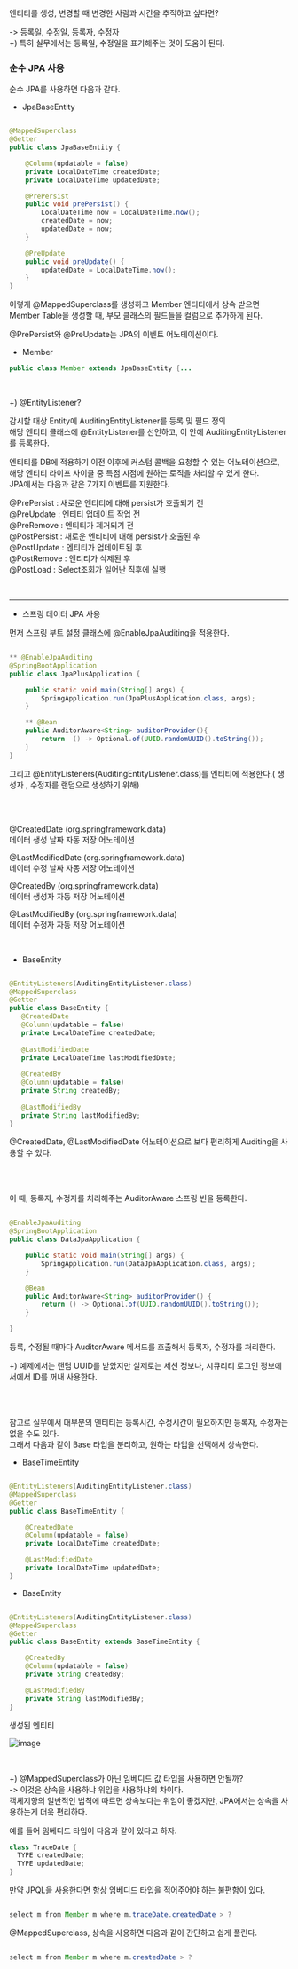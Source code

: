 엔티티를 생성, 변경할 때 변경한 사람과 시간을 추적하고 싶다면?

-> 등록일, 수정일, 등록자, 수정자 <br/>
+) 특히 실무에서는 등록일, 수정일을 표기해주는 것이 도움이 된다.

### 순수 JPA 사용

순수 JPA를 사용하면 다음과 같다.

* JpaBaseEntity

```java

@MappedSuperclass
@Getter
public class JpaBaseEntity {

    @Column(updatable = false)
    private LocalDateTime createdDate;
    private LocalDateTime updatedDate;

    @PrePersist
    public void prePersist() {
        LocalDateTime now = LocalDateTime.now();
        createdDate = now;
        updatedDate = now;
    }

    @PreUpdate
    public void preUpdate() {
        updatedDate = LocalDateTime.now();
    }
}

```

이렇게 @MappedSuperclass를 생성하고 Member 엔티티에서 상속 받으면 Member Table을 생성할 때, 부모 클래스의 필드들을 컬럼으로 추가하게 된다.

@PrePersist와 @PreUpdate는 JPA의 이벤트 어노테이션이다.


* Member

```java
public class Member extends JpaBaseEntity {...

```

<br/>

+) @EntityListener?

감시할 대상 Entity에 AuditingEntityListener를 등록 및 필드 정의 <br/>
해당 엔티티 클래스에 @EntityListener를 선언하고, 이 안에 AuditingEntityListener를 등록한다.  

엔티티를 DB에 적용하기 이전 이후에 커스텀 콜백을 요청할 수 있는 어노테이션으로,<br/>
해당 엔티티 라이프 사이클 중 특점 시점에 원하는 로직을 처리할 수 있게 한다. <br/>
JPA에서는 다음과 같은 7가지 이벤트를 지원한다. 

@PrePersist : 새로운 엔티티에 대해 persist가 호출되기 전 <br/>
@PreUpdate : 엔티티 업데이트 작업 전 <br/>
@PreRemove : 엔티티가 제거되기 전  <br/>
@PostPersist : 새로운 엔티티에 대해 persist가 호출된 후 <br/>
@PostUpdate : 엔티티가 업데이트된 후 <br/>
@PostRemove : 엔티티가 삭제된 후 <br/>
@PostLoad : Select조회가 일어난 직후에 실행

<br/>

---

* 스프링 데이터 JPA 사용

먼저 스프링 부트 설정 클래스에 @EnableJpaAuditing을 적용한다.

```java

** @EnableJpaAuditing
@SpringBootApplication
public class JpaPlusApplication {

    public static void main(String[] args) {
        SpringApplication.run(JpaPlusApplication.class, args);
    }

    ** @Bean
    public AuditorAware<String> auditorProvider(){
        return  () -> Optional.of(UUID.randomUUID().toString());
    }
}

```

그리고 @EntityListeners(AuditingEntityListener.class)를 엔티티에 적용한다.( 생성자 , 수정자를 랜덤으로 생성하기 위해)

<br/><br/>

@CreatedDate (org.springframework.data) <br/>
데이터 생성 날짜 자동 저장 어노테이션

@LastModifiedDate (org.springframework.data) <br/>
데이터 수정 날짜 자동 저장 어노테이션

@CreatedBy (org.springframework.data) <br/>
데이터 생성자 자동 저장 어노테이션

@LastModifiedBy (org.springframework.data) <br/>
데이터 수정자 자동 저장 어노테이션

<br/>

* BaseEntity

```java

@EntityListeners(AuditingEntityListener.class)
@MappedSuperclass
@Getter
public class BaseEntity {
   @CreatedDate
   @Column(updatable = false)
   private LocalDateTime createdDate;
   
   @LastModifiedDate
   private LocalDateTime lastModifiedDate;
   
   @CreatedBy
   @Column(updatable = false)
   private String createdBy;
   
   @LastModifiedBy
   private String lastModifiedBy;
}

```

@CreatedDate, @LastModifiedDate 어노테이션으로 보다 편리하게 Auditing을 사용할 수 있다.

<br/><br/>

이 때, 등록자, 수정자를 처리해주는 AuditorAware 스프링 빈을 등록한다.

```java

@EnableJpaAuditing
@SpringBootApplication
public class DataJpaApplication {

	public static void main(String[] args) {
		SpringApplication.run(DataJpaApplication.class, args);
	}

	@Bean
	public AuditorAware<String> auditorProvider() {
		return () -> Optional.of(UUID.randomUUID().toString());
	}

}

```

등록, 수정될 때마다 AuditorAware 메서드를 호출해서 등록자, 수정자를 처리한다.

+) 예제에서는 랜덤 UUID를 받았지만 실제로는 세션 정보나, 시큐리티 로그인 정보에서에서 ID를 꺼내 사용한다.

<br/><br/>

참고로 실무에서 대부분의 엔티티는 등록시간, 수정시간이 필요하지만 등록자, 수정자는 없을 수도 있다. <br/>
그래서 다음과 같이 Base 타입을 분리하고, 원하는 타입을 선택해서 상속한다.

* BaseTimeEntity

```java

@EntityListeners(AuditingEntityListener.class)
@MappedSuperclass
@Getter
public class BaseTimeEntity {

    @CreatedDate
    @Column(updatable = false)
    private LocalDateTime createdDate;

    @LastModifiedDate
    private LocalDateTime updatedDate;
}

```

* BaseEntity

```java

@EntityListeners(AuditingEntityListener.class)
@MappedSuperclass
@Getter
public class BaseEntity extends BaseTimeEntity {

    @CreatedBy
    @Column(updatable = false)
    private String createdBy;

    @LastModifiedBy
    private String lastModifiedBy;
}

```

생성된 엔티티

![image](https://user-images.githubusercontent.com/78454649/229519785-7b8bac7a-95e5-4965-b50a-0229b5a9a506.png)


<br/>

+) @MappedSuperclass가 아닌 임베디드 값 타입을 사용하면 안될까? <br/>
-> 이것은 상속을 사용하냐 위임을 사용하냐의 차이다. <br/>
객체지향의 일반적인 법칙에 따르면 상속보다는 위임이 좋겠지만, JPA에서는 상속을 사용하는게 더욱 편리하다.

예를 들어 임베디드 타입이 다음과 같이 있다고 하자.

```java
class TraceDate {
  TYPE createdDate;
  TYPE updatedDate;
}


```
만약 JPQL을 사용한다면 항상 임베디드 타입을 적어주어야 하는 불편함이 있다.

```java

select m from Member m where m.traceDate.createdDate > ?


```

@MappedSuperclass, 상속을 사용하면 다음과 같이 간단하고 쉽게 풀린다.

```java

select m from Member m where m.createdDate > ?


```
